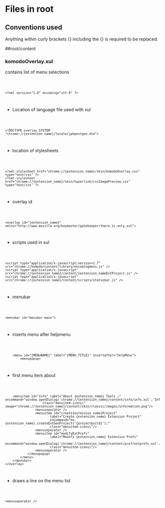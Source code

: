# Files in root
## Conventions used
Anything within curly brackets {} including the {} is required to be replaced.

##root/content

### komodoOverlay.xul
contains list of menu selections

<code>

    <?xml version="1.0" encoding="utf-8" ?>

</code>

*  Location of language file used with xul 

<code>

    <!DOCTYPE overlay SYSTEM 			           "chrome://{extension_name}/locale/jphpextgen.dtd">

</code>

* location of stylesheets

<code>

    <?xml-stylesheet href="chrome://{extension_name}/skin/komodoOverlay.css" type="text/css" ?>
    <?xml-stylesheet href="chrome://{extension_name}/skin/hyperlink/cssImagePreview.css" type="text/css" ?>

</code>

* overlay id

<code>
    
    <overlay id="{extension_name}" xmlns="http://www.mozilla.org/keymaster/gatekeeper/there.is.only.xul">

</code>

* scripts used in xul

<code>
    
    <script type="application/x-javascript;version=1.7" src="chrome://komodo/content/library/encodingmenu.js" />
    <script type="application/x-javascript"             src="chrome://{extension_name}/content/{extension_nameExtProject.js" />
    <script type="application/x-javascript"             src="chrome://{extension_name}/content/scripts/statusbar.js" />

</code>

* menubar

<code>
    
    <menubar id="menubar_main">
    
</code>

* inserts menu after helpmenu

<code>
    
		<menu id="{MENuNAME}" label="{MENU_TITLE}" insertafter="helpMenu">
			<menupopup>
            
</code>
            
* first menu item about
        
<code>
    
	    <menuitem id="info" label="About {extension_name} Tools …"     oncommand="window.openDialog('chrome://{extension_name}/content/info/info.xul','Info','chrome,centerscreen,modal');"
                        class="menuitem-iconic" image="chrome://{extension_name}/content/skin/classic/images/information.png"/>
                    <menuseparator />
                    <menuitem id="create{extension_name}Project"
                            label="Create {extension_name} Extension Project"
                            oncommand="ko.{extension_name}.createExtGenProject('{projectbuild}');"
                            class="menuitem-iconic"/>
                    <menuseparator />
                    <menuitem id="modifyExtPrefs"
                            label="Modify {extension_name} Extension Prefs"
                            oncommand="window.openDialog('chrome://{extension_name}/content/pref/extprefs.xul','Info','chrome,centerscreen,modal');"
                            class="menuitem-iconic"/>
                    <menuseparator />
                </menupopup>
            </menu>
        </menubar>
    </overlay>
                 

</code>

*   draws a line on the menu list

<code>
    
    <menuseparator />
    
</code>
